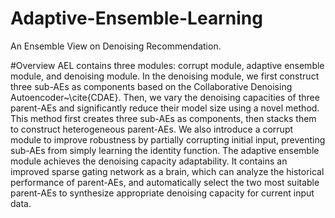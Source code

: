 # Adaptive-Ensemble-Learning
An Ensemble View on Denoising Recommendation.

#Overview
AEL contains three modules: corrupt module, adaptive ensemble module, and denoising module. In the denoising module, we first construct three sub-AEs as components based on the Collaborative Denoising Autoencoder~\cite{CDAE}. Then, we vary the denoising capacities of three parent-AEs and significantly reduce their model size using a novel method. This method first creates three sub-AEs as components, then stacks them to construct heterogeneous parent-AEs. We also introduce a corrupt module to improve robustness by partially corrupting initial input, preventing sub-AEs from simply learning the identity function. The adaptive ensemble module achieves the denoising capacity adaptability. It contains an improved sparse gating network as a brain, which can analyze the historical performance of parent-AEs, and automatically select the two most suitable parent-AEs to synthesize appropriate denoising capacity for current input data.
